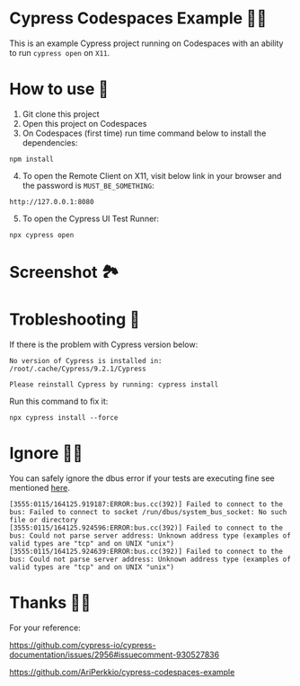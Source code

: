 # Cypress Codespaces Example 👨‍💻

This is an example Cypress project running on Codespaces with an ability to run `cypress open` on `X11`.

# How to use 🤔

1. Git clone this project
2. Open this project on Codespaces
3. On Codespaces (first time) run time command below to install the dependencies:

```
npm install
```

4. To open the Remote Client on X11, visit below link in your browser and the password is `MUST_BE_SOMETHING`:

```
http://127.0.0.1:8080
```

5. To open the Cypress UI Test Runner:

```
npx cypress open
```

# Screenshot 🏞

# Trobleshooting 🔧

If there is the problem with Cypress version below:

```
No version of Cypress is installed in: /root/.cache/Cypress/9.2.1/Cypress

Please reinstall Cypress by running: cypress install
```

Run this command to fix it:

```
npx cypress install --force
```

# Ignore 🙅‍♂️

You can safely ignore the dbus error if your tests are executing fine see mentioned [here](https://github.com/cypress-io/cypress/issues/4925).

```
[3555:0115/164125.919187:ERROR:bus.cc(392)] Failed to connect to the bus: Failed to connect to socket /run/dbus/system_bus_socket: No such file or directory
[3555:0115/164125.924596:ERROR:bus.cc(392)] Failed to connect to the bus: Could not parse server address: Unknown address type (examples of valid types are "tcp" and on UNIX "unix")
[3555:0115/164125.924639:ERROR:bus.cc(392)] Failed to connect to the bus: Could not parse server address: Unknown address type (examples of valid types are "tcp" and on UNIX "unix")
```

# Thanks 🙏🏼

For your reference:

https://github.com/cypress-io/cypress-documentation/issues/2956#issuecomment-930527836

https://github.com/AriPerkkio/cypress-codespaces-example
